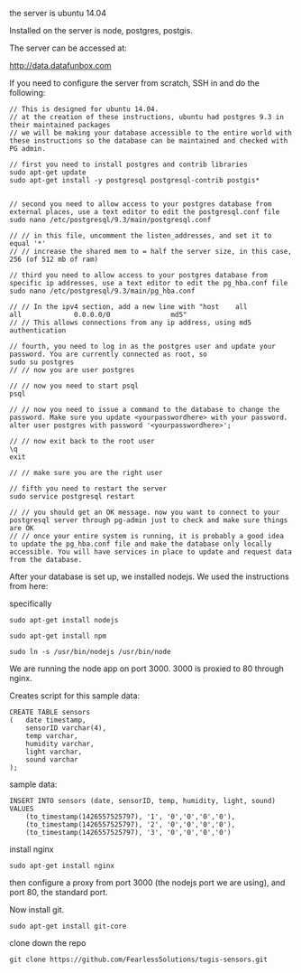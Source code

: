 the server is ubuntu 14.04

Installed on the server is node, postgres, postgis.

The server can be accessed at:

http://data.datafunbox.com

If you need to configure the server from scratch, SSH in and do the following:

```
// This is designed for ubuntu 14.04.
// at the creation of these instructions, ubuntu had postgres 9.3 in their maintained packages
// we will be making your database accessible to the entire world with these instructions so the database can be maintained and checked with PG admin.

// first you need to install postgres and contrib libraries
sudo apt-get update
sudo apt-get install -y postgresql postgresql-contrib postgis*


// second you need to allow access to your postgres database from external places, use a text editor to edit the postgresql.conf file
sudo nano /etc/postgresql/9.3/main/postgresql.conf

// // in this file, uncomment the listen_addresses, and set it to equal '*'
// // increase the shared mem to = half the server size, in this case, 256 (of 512 mb of ram)

// third you need to allow access to your postgres database from specific ip addresses, use a text editor to edit the pg_hba.conf file
sudo nano /etc/postgresql/9.3/main/pg_hba.conf

// // In the ipv4 section, add a new line with "host    all             all             0.0.0.0/0               md5"
// // This allows connections from any ip address, using md5 authentication

// fourth, you need to log in as the postgres user and update your password. You are currently connected as root, so
sudo su postgres
// // now you are user postgres

// // now you need to start psql
psql

// // now you need to issue a command to the database to change the password. Make sure you update <yourpasswordhere> with your password.
alter user postgres with password '<yourpasswordhere>';

// // now exit back to the root user
\q
exit

// // make sure you are the right user

// fifth you need to restart the server
sudo service postgresql restart

// // you should get an OK message. now you want to connect to your postgresql server through pg-admin just to check and make sure things are OK
// // once your entire system is running, it is probably a good idea to update the pg_hba.conf file and make the database only locally accessible. You will have services in place to update and request data from the database.
```

After your database is set up, we installed nodejs. We used the instructions from here:

specifically
```
sudo apt-get install nodejs

sudo apt-get install npm

sudo ln -s /usr/bin/nodejs /usr/bin/node
```

We are running the node app on port 3000. 3000 is proxied to 80 through nginx.

Creates script for this sample data:
```
CREATE TABLE sensors
(	date timestamp,
	sensorID varchar(4),
	temp varchar,
	humidity varchar,
	light varchar,
	sound varchar
);
````

sample data:
```
INSERT INTO sensors (date, sensorID, temp, humidity, light, sound) VALUES
	(to_timestamp(1426557525797), '1', '0','0','0','0'),
	(to_timestamp(1426557525797), '2', '0','0','0','0'),
	(to_timestamp(1426557525797), '3', '0','0','0','0')
```


install nginx
```
sudo apt-get install nginx
```

then configure a proxy from port 3000 (the nodejs port we are using), and port 80, the standard port.

Now install git.

```
sudo apt-get install git-core
```

clone down the repo
```
git clone https://github.com/FearlessSolutions/tugis-sensors.git
```